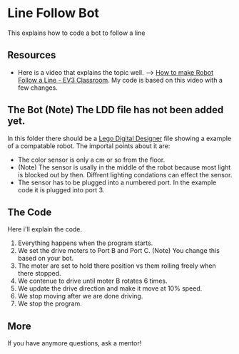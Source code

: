 # Line Follow Bot
This explains how to code a bot to follow a line
## Resources
- Here is a video that explains the topic well. --> [How to make Robot Follow a Line - EV3 Classroom](https://www.youtube.com/watch?v=6hzP1lOtSV4). My code is based on this video with a few changes.
## The Bot     (Note) The LDD file has not been added yet.
In this folder there should be a [Lego Digital Designer](https://www.lego.com/en-us/ldd) file showing a example of a compatable robot. The importal points about it are:
- The color sensor is only a cm or so from the floor.
- (Note) The sensor is usally in the middle of the robot because most light is blocked out by then. Diffrent lighting condations can effect the sensor.
- The sensor has to be plugged into a numbered port. In the example code it is plugged into port 3.
## The Code
Here i'll explain the code.
1. Everything happens when the program starts.
2. We set the drive moters to Port B and Port C. (Note) You change this based on your bot.
3. The moter are set to hold there position vs them rolling freely when there stopped.
4. We contenue to drive until moter B rotates 6 times.
5. We update the drive direction and make it move at 10% speed.
6. We stop moving after we are done driving.
7. We stop the program.
## More
If you have anymore questions, ask a mentor!